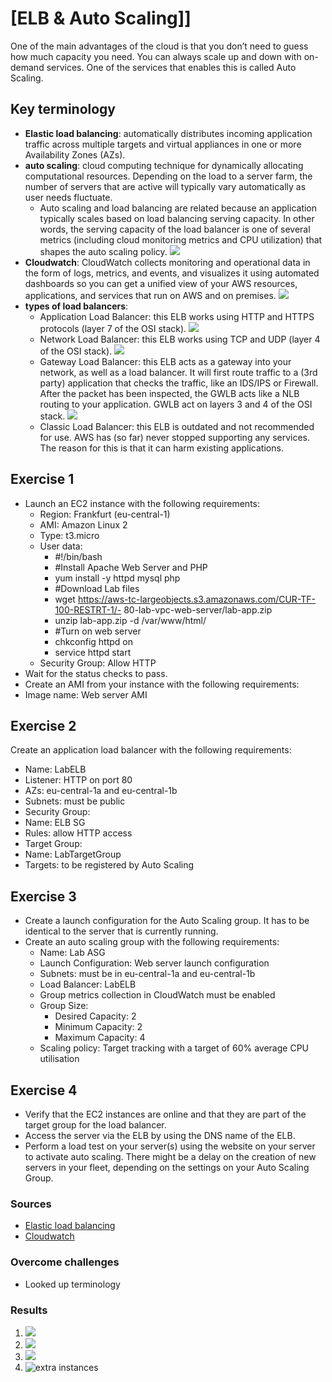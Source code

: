 # [ELB & Auto Scaling]]
One of the main advantages of the cloud is that you don’t need to guess how much capacity you need. You can always scale up and down with on-demand services. One of the services that enables this is called Auto Scaling.


## Key terminology
- **Elastic load balancing**: automatically distributes incoming application traffic across multiple targets and virtual appliances in one or more Availability Zones (AZs).
- **auto scaling**: cloud computing technique for dynamically allocating computational resources. Depending on the load to a server farm, the number of servers that are active will typically vary automatically as user needs fluctuate. 
  - Auto scaling and load balancing are related because an application typically scales based on load balancing serving capacity. In other words, the serving capacity of the load balancer is one of several metrics (including cloud monitoring metrics and CPU utilization) that shapes the auto scaling policy.
![](../../00_includes/AWS/AWS-11/basicAS.png)
- **Cloudwatch**: CloudWatch collects monitoring and operational data in the form of logs, metrics, and events, and visualizes it using automated dashboards so you can get a unified view of your AWS resources, applications, and services that run on AWS and on premises. ![](../../00_includes/AWS/AWS-11/cloudwatch.png)
- **types of load balancers**:
  - Application Load Balancer: this ELB works using HTTP and HTTPS protocols (layer 7 of the OSI stack). ![](../../00_includes/AWS/AWS-11/aappLB.png)
  - Network Load Balancer: this ELB works using TCP and UDP (layer 4 of the OSI stack). ![](../../00_includes/AWS/AWS-11/networkLB.png)
  - Gateway Load Balancer: this ELB acts as a gateway into your network, as well as a load balancer. It will first route traffic to a (3rd party) application that checks the traffic, like an IDS/IPS or Firewall. After the packet has been inspected, the GWLB acts like a NLB routing to your application. GWLB act on layers 3 and 4 of the OSI stack. ![](../../00_includes/AWS/AWS-11/gatewayLB.png)
  - Classic Load Balancer: this ELB is outdated and not recommended for use. AWS has (so far) never stopped supporting any services. The reason for this is that it can harm existing applications.


## Exercise 1
- Launch an EC2 instance with the following requirements:
    -   Region: Frankfurt (eu-central-1)
    -   AMI: Amazon Linux 2
    -   Type: t3.micro
    -   User data:
          -   #!/bin/bash
          -   #Install Apache Web Server and PHP
          -   yum install -y httpd mysql php
          -   #Download Lab files
          -   wget https://aws-tc-largeobjects.s3.amazonaws.com/CUR-TF-100-RESTRT-1/-     80-lab-vpc-web-server/lab-app.zip
          -   unzip lab-app.zip -d /var/www/html/
          -   #Turn on web server
          -   chkconfig httpd on
          -   service httpd start
    -   Security Group: Allow HTTP
-   Wait for the status checks to pass.
-   Create an AMI from your instance with the following requirements:
-   Image name: Web server AMI    

## Exercise 2
 Create an application load balancer with the following requirements:
  - Name: LabELB
  - Listener: HTTP on port 80
  - AZs: eu-central-1a and eu-central-1b
  - Subnets: must be public
  - Security Group: 
  -   Name: ELB SG
  -   Rules: allow HTTP access
  - Target Group:
  -   Name: LabTargetGroup
  -   Targets: to be registered by Auto Scaling
  
## Exercise 3
- Create a launch configuration for the Auto Scaling group. It has to be identical to the server that is currently running.
- Create an auto scaling group with the following requirements:
    - Name: Lab ASG
    - Launch Configuration: Web server launch configuration
    - Subnets: must be in eu-central-1a and eu-central-1b
    - Load Balancer: LabELB
    - Group metrics collection in CloudWatch must be enabled
    - Group Size:
      - Desired Capacity: 2
      - Minimum Capacity: 2
      - Maximum Capacity: 4
    - Scaling policy: Target tracking with a target of 60% average CPU utilisation


## Exercise 4
- Verify that the EC2 instances are online and that they are part of the target group for the load balancer.
 - Access the server via the ELB by using the DNS name of the ELB.
 - Perform a load test on your server(s) using the website on your server to activate auto scaling. There might be a delay on the creation of new servers in your fleet, depending on the settings on your Auto Scaling Group.

### Sources
- [Elastic load balancing](https://aws.amazon.com/elasticloadbalancing/)
- [Cloudwatch](https://aws.amazon.com/cloudwatch/)

### Overcome challenges
- Looked up terminology

### Results
1. ![](../../00_includes/AWS/AWS-12/e3.png)
2. ![](../../00_includes/AWS/AWS-12/loadbalancer.png)
3. ![](../../00_includes/AWS/AWS-12/e3.png)
4. ![extra instances](../../00_includes/AWS/AWS-12/extraInstance.png)
